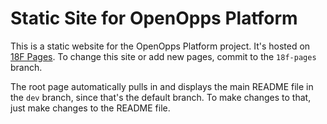 # Static Site for OpenOpps Platform

This is a static website for the OpenOpps Platform project. It's hosted on [18F Pages][pages]. To
change this site or add new pages, commit to the `18f-pages` branch.

The root page automatically pulls in and displays the main README file in the `dev` branch, since
that's the default branch. To make changes to that, just make changes to the README file.

[pages]: https://github.com/18F/pages/ "18F Pages Platform"
